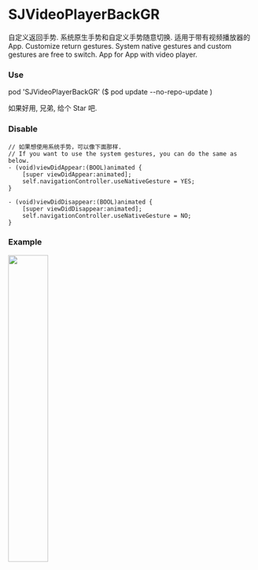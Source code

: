 # SJVideoPlayerBackGR
自定义返回手势. 系统原生手势和自定义手势随意切换. 适用于带有视频播放器的App. 
Customize return gestures. System native gestures and custom gestures are free to switch. App for App with video player.

### Use
pod 'SJVideoPlayerBackGR' ($ pod update --no-repo-update )

如果好用, 兄弟, 给个 Star 吧.

### Disable 
```
// 如果想使用系统手势，可以像下面那样. 
// If you want to use the system gestures, you can do the same as below.
- (void)viewDidAppear:(BOOL)animated {
    [super viewDidAppear:animated];
    self.navigationController.useNativeGesture = YES;
}

- (void)viewDidDisappear:(BOOL)animated {
    [super viewDidDisappear:animated];
    self.navigationController.useNativeGesture = NO;
}
```
### Example
<img src="https://github.com/changsanjiang/SJVideoPlayerBackGR/blob/master/SJBackGRProject/SJBackGRProject/GestrueSample.gif" width="40%">    



